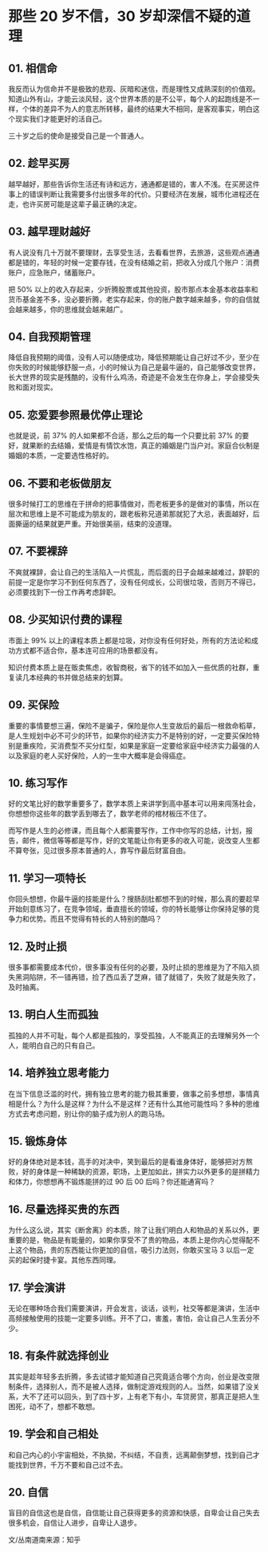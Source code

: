 # 那些 20 岁不信，30 岁却深信不疑的道理

## 01. 相信命

我反而认为信命并不是极致的悲观、灰暗和迷信，而是理性又成熟深刻的价值观。知道山外有山，才能云淡风轻，这个世界本质的是不公平，每个人的起跑线是不一样，个体的差异不为人的意志所转移，最终的结果大不相同，是客观事实，明白这个现实我们才能更好的活自己。

三十岁之后的使命是接受自己是一个普通人。

## 02. 趁早买房

越早越好，那些告诉你生活还有诗和远方，通通都是错的，害人不浅。在买房这件事上的错误判断让我需要多付出很多年的代价。只要经济在发展，城市化进程还在走，也许买房可能是这辈子最正确的决定。

## 03. 越早理财越好

有人说没有几十万就不要理财，去享受生活，去看看世界，去旅游，这些观点通通都是错的，年轻的时候一定要存钱，在没有结婚之前，把收入分成几个账户：消费账户，应急账户，储蓄账户。

把 50% 以上的收入存起来，少折腾股票或其他投资，股市那点本金基本收益率和货币基金差不多，没必要折腾，老实存起来，你的账户数字越来越多，你的自信就会越来越多，你的思维就会越来越广。

## 04. 自我预期管理

降低自我预期的阈值，没有人可以随便成功，降低预期能让自己好过不少，至少在你失败的时候能够舒服一点，小的时候认为自己是最牛逼的，自己能够改变世界，长大世界的现实是残酷的，没有什么鸡汤，奇迹是不会发生在你身上，学会接受失败和面对现实。

## 05. 恋爱要参照最优停止理论

也就是说，前 37% 的人如果都不合适，那么之后的每一个只要比前 37% 的要好，就果断的去结婚，爱情是有情饮水饱，真正的婚姻是门当户对。家庭合伙制是婚姻的本质，一定要选性格好的。

## 06. 不要和老板做朋友

很多时候打工的思维在于拼命的把事情做对，而老板更多的是做对的事情，所以在层次和思维上是不可能成为朋友的，跟老板称兄道弟那就犯了大忌，表面越好，后面撕逼的结果就更严重。开始很美丽，结束的没道理。

## 07. 不要裸辞

不爽就裸辞，会让自己的生活陷入一片慌乱，而后面的日子会越来越难过，辞职的前提一定是你学习不到任何东西了，没有任何成长，公司很垃圾，否则万不得已，必须要找到下一份工作再考虑辞职。

## 08. 少买知识付费的课程

市面上 99% 以上的课程本质上都是垃圾，对你没有任何好处，所有的方法论和成功方式都不适合你，基本连可应用的场景都没有。

知识付费本质上是在贩卖焦虑，收智商税，省下的钱不如加入一些优质的社群，重复读几本经典的书并做总结来的划算。

## 09. 买保险

重要的事情要想三遍，保险不是骗子，保险是你人生变故后的最后一根救命稻草，是人生规划中必不可少的环节，如果你的经济实力不是特别的好，一定要买保险特别是重疾险，买消费型不买分红型，如果是家庭一定要给家庭中经济实力最强的人以及家庭的老人买好保险，人的一生中大概率是会得癌症。

## 10. 练习写作

好的文笔比好的数学重要多了，数学本质上来讲学到高中基本可以用来闯荡社会，你想想你这些年的数学丢到哪去了，数学老师的棺材板压不住了。

而写作是人生的必修课，而且每个人都需要写作，工作中你写的总结，计划，报告，邮件，微信等等都是写作，好的文笔能让你有更多的收入可能，说改变人生都不算夸张，见过很多原本普通的人，靠写作最后财富自由。

## 11. 学习一项特长

你回头想想，你最牛逼的技能是什么？搜肠刮肚都想不到的时候，那么真的要趁早开始刻意练习了，在竞争领域，垂直擅长的领域，你的特长能够让你保持足够的竞争力和优势。而且不觉得有特长的人特别的酷吗？

## 12. 及时止损

很多事都需要成本代价，很多事没有任何的必要，及时止损的思维是为了不陷入损失黑洞陷阱，不一错再错，捡了西瓜丢了芝麻，错了就错了，失败了就是失败了，及时抽离。

## 13. 明白人生而孤独

孤独的人并不可耻，每个人都是孤独的，享受孤独，人不能真正的去理解另外一个人，能明白自己的只有自己。

## 14. 培养独立思考能力

在当下信息泛滥的时代，拥有独立思考的能力极其重要，做事之前多想想，事情真相是什么？为什么是这样？为什么不是这样？还有什么其他可能性吗？多种的思维方式去考虑问题，别让你的脑子成为别人的跑马场。

## 15. 锻炼身体

好的身体绝对是本钱，高手的对决中，笑到最后的是看谁身体好，能够把对方熬败，好的身体是一种稀缺的资源，职场，上更加如此，拼实力以外更多的是拼精力和体力，你想想再不锻炼能拼的过 90 后 00 后吗？你还能通宵吗？

## 16. 尽量选择买贵的东西

为什么这么说，其实《断舍离》的本质，除了让我们明白人和物品的关系以外，更重要的是，物品是有能量的，如果你享受不了贵的物品，本质上是你内心觉得配不上这个物品，贵的东西能让你更加的自信，吸引力法则，你敢买宝马 3 以后一定买的起保时捷卡宴。其他东西同理。

## 17. 学会演讲

无论在哪种场合我们需要演讲，开会发言，谈话，谈判，社交等都是演讲，生活中高频接触使用的技能一定要多训练。开不了口，害羞，害怕，会让自己人生丢分不少。

## 18. 有条件就选择创业

其实是趁年轻多去折腾，多去试错才能知道自己究竟适合哪个方向，创业是改变限制条件，选择别人，而不是被人选择，做制定游戏规则的人。当然，如果错了没关系，大不了还可以回头，到了四十岁，上有老下有小，车贷房贷，那真正是把人生困死，动不了，想都不敢想。

## 19. 学会和自己相处

和自己内心的小宇宙相处，不执拗，不纠结，不自责，远离颠倒梦想，找到自己才能找到世界，千万不要和自己过不去。

## 20. 自信

盲目的自信这也是自信，自信能让自己获得更多的资源和快感，自卑会让自己失去很多机会，自信让人进步，自卑让人退步。

文/丛南道南来源：知乎